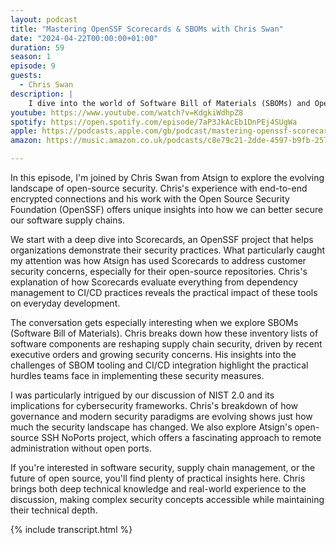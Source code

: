 ```yaml
---
layout: podcast
title: "Mastering OpenSSF Scorecards & SBOMs with Chris Swan"
date: "2024-04-22T00:00:00+01:00"
duration: 59
season: 1
episode: 9
guests:
  - Chris Swan
description: |
    I dive into the world of Software Bill of Materials (SBOMs) and OpenSSF Scorecards with Chris Swan from Atsign. We explore how these tools are transforming open source security, from dependency management to secure coding practices, and what this means for building trust in the tech industry.
youtube: https://www.youtube.com/watch?v=KdgkiWdhpZ8
spotify: https://open.spotify.com/episode/7aP3JkAcEb1DnPEj4SUgWa
apple: https://podcasts.apple.com/gb/podcast/mastering-openssf-scorecards-sboms-with-chris-swan/id1722663295?i=1000653150910
amazon: https://music.amazon.co.uk/podcasts/c8e79c21-2dde-4597-b9fb-257ecbc2bf29/episodes/d8493f8e-de65-4d1c-9308-5f39e6a9032f/nerding-out-with-viktor-mastering-openssf-scorecards-sboms-with-chris-swan

---
```


In this episode, I'm joined by Chris Swan from Atsign to explore the evolving landscape of open-source security. Chris's experience with end-to-end encrypted connections and his work with the Open Source Security Foundation (OpenSSF) offers unique insights into how we can better secure our software supply chains.

We start with a deep dive into Scorecards, an OpenSSF project that helps organizations demonstrate their security practices. What particularly caught my attention was how Atsign has used Scorecards to address customer security concerns, especially for their open-source repositories. Chris's explanation of how Scorecards evaluate everything from dependency management to CI/CD practices reveals the practical impact of these tools on everyday development.

The conversation gets especially interesting when we explore SBOMs (Software Bill of Materials). Chris breaks down how these inventory lists of software components are reshaping supply chain security, driven by recent executive orders and growing security concerns. His insights into the challenges of SBOM tooling and CI/CD integration highlight the practical hurdles teams face in implementing these security measures.

I was particularly intrigued by our discussion of NIST 2.0 and its implications for cybersecurity frameworks. Chris's breakdown of how governance and modern security paradigms are evolving shows just how much the security landscape has changed. We also explore Atsign's open-source SSH NoPorts project, which offers a fascinating approach to remote administration without open ports.

If you're interested in software security, supply chain management, or the future of open source, you'll find plenty of practical insights here. Chris brings both deep technical knowledge and real-world experience to the discussion, making complex security concepts accessible while maintaining their technical depth.

{% include transcript.html %}